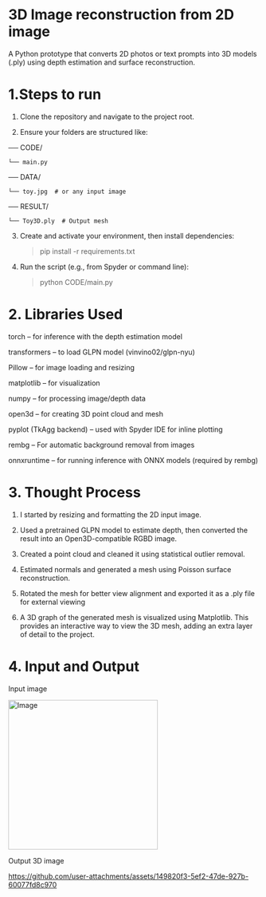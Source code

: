 # 3D Image reconstruction from 2D image
A Python prototype that converts 2D photos or text prompts into 3D models (.ply) using depth estimation and surface reconstruction. 

# 1.Steps to run
1. Clone the repository and navigate to the project root.

2. Ensure your folders are structured like:

── CODE/

    └── main.py


── DATA/


    └── toy.jpg  # or any input image


── RESULT/

    └── Toy3D.ply  # Output mesh


3. Create and activate your environment, then install dependencies:

    > pip install -r requirements.txt

4. Run the script (e.g., from Spyder or command line):

    >python CODE/main.py





# 2. Libraries Used 

torch – for inference with the depth estimation model

transformers – to load GLPN model (vinvino02/glpn-nyu)

Pillow – for image loading and resizing

matplotlib – for visualization

numpy – for processing image/depth data

open3d – for creating 3D point cloud and mesh

pyplot (TkAgg backend) – used with Spyder IDE for inline plotting

rembg – For automatic background removal from images

onnxruntime – for running inference with ONNX models (required by  rembg)

# 3. Thought Process

1. I started by resizing and formatting the 2D input image.

2. Used a pretrained GLPN model to estimate depth, then converted the result into an Open3D-compatible RGBD image.
  
3. Created a point cloud and cleaned it using statistical outlier removal.

4. Estimated normals and generated a mesh using Poisson surface reconstruction.

5. Rotated the mesh for better view alignment and exported it as a .ply file  for external viewing

6. A 3D graph of the generated mesh is visualized using Matplotlib. This provides an interactive way to view the 3D mesh, adding an extra layer of detail to the project.

# 4. Input and Output
Input image 



<img src="https://github.com/user-attachments/assets/22b4049e-b60a-4999-804b-2a2d6d34b375" alt="Image" width="300">


Output 3D image


https://github.com/user-attachments/assets/149820f3-5ef2-47de-927b-60077fd8c970
